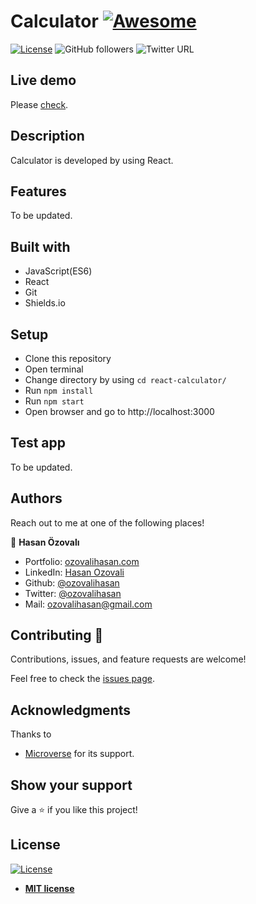# Calculator [![Awesome](https://cdn.rawgit.com/sindresorhus/awesome/d7305f38d29fed78fa85652e3a63e154dd8e8829/media/badge.svg)](https://github.com/ozovalihasan/react-calculator)

[![License](https://img.shields.io/badge/License-MIT-green.svg)]()
![GitHub followers](https://img.shields.io/github/followers/ozovalihasan?label=ozovalihasan&style=social)
![Twitter URL](https://img.shields.io/twitter/follow/ozovalihasan?label=Follow&style=social)

## Live demo

Please [check](https://best-calculator-react.herokuapp.com/).

## Description

Calculator is developed by using React.

## Features

To be updated.

## Built with

- JavaScript(ES6)
- React
- Git
- Shields.io

## Setup

- Clone this repository
- Open terminal
- Change directory by using `cd react-calculator/`
- Run `npm install`
- Run `npm start`
- Open browser and go to http://localhost:3000

## Test app

To be updated.

## Authors

Reach out to me at one of the following places!

👤 **Hasan Özovalı**

- Portfolio: [ozovalihasan.com](ozovalihasan.com)
- LinkedIn: [Hasan Ozovali](https://www.linkedin.com/in/hasan-ozovali/)
- Github: [@ozovalihasan](https://github.com/ozovalihasan)
- Twitter: [@ozovalihasan](https://twitter.com/ozovalihasan)
- Mail: [ozovalihasan@gmail.com](ozovalihasan@gmail.com)

## Contributing 🤝

Contributions, issues, and feature requests are welcome!

Feel free to check the [issues page](https://github.com/ozovalihasan/react-calculator/issues).

## Acknowledgments

Thanks to

- [Microverse](http://microverse.org/) for its support.

## Show your support

Give a ⭐️ if you like this project!

## License

[![License](http://img.shields.io/:license-mit-blue.svg?style=flat-square)](http://badges.mit-license.org)

- **[MIT license](http://opensource.org/licenses/mit-license.php)**
